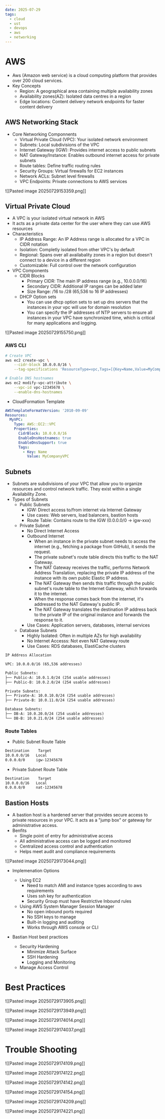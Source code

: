 ```yaml
---
date: 2025-07-29
tags:
  - cloud
  - ust
  - devops
  - aws
  - networking
---
```

# AWS 

- Aws (Amazon web service) is a cloud computing platform that provides over 200 cloud services.
- Key Concepts
	- Region: A geographical area containing multiple availability zones
	- Availability zones(AZ): Isolated data centres in a region 
	- Edge locations: Content delivery network endpoints for faster content delivery 

## AWS Networking Stack 

- Core Networking Componnents
	- Virtual Private Cloud (VPC): Your isolated network environment 
	- Subnets: Local subdivisions of the VPC 
	- Internet Gateway (IGW): Provides internet access to public subnets 
	- NAT Gateway/Instance: Enables outbound internet access for private subnets
	- Route tables: Define traffic routing rules 
	- Security Groups: Virtual firewalls for EC2 instances
	- Network ACLs: Subnet level firewalls 
	- VPC Endpoints: Private connections to AWS services

![[Pasted image 20250729153359.png]]

## Virtual Private Cloud 

- A VPC is your isolated virtual network in AWS 
- It acts as a private data center for the user where they can use AWS resources 
- Characteristics 
	- IP Address Range: An IP Address range is allocated for a VPC in CIDR notation 
	- Isolation: Completly isolated from other VPC's by default 
	- Regional: Spans over all availabality zones in a region but doesn't connect to a device in a different region 
	- Customizable: Full control over the network configuration 
- VPC Components 
	- CIDR Blocks
		- Primary CIDR: The main IP address range (e.g., 10.0.0.0/16)
		- Secondary CIDR: Additional IP ranges can be added later
		- Size Range: /16 to /28 (65,536 to 16 IP addresses)
	- DHCP Option sets
		- You can use dhcp option sets to set up dns servers that the instances in your vpc will use for domain resolution 
		- You can specify the IP addresses of NTP servers to ensure all instances in your VPC have synchronized time, which is critical for many applications and logging.

![[Pasted image 20250729155750.png]]

### AWS CLI 

```bash
# Create VPC
aws ec2 create-vpc \
    --cidr-block 10.0.0.0/16 \
    --tag-specifications 'ResourceType=vpc,Tags=[{Key=Name,Value=MyCompanyVPC}]'

# Enable DNS hostnames
aws ec2 modify-vpc-attribute \
    --vpc-id vpc-12345678 \
    --enable-dns-hostnames
```

- CloudFormation Template 

```yaml
AWSTemplateFormatVersion: '2010-09-09'
Resources:
  MyVPC:
    Type: AWS::EC2::VPC
    Properties:
      CidrBlock: 10.0.0.0/16
      EnableDnsHostnames: true
      EnableDnsSupport: true
      Tags:
        - Key: Name
          Value: MyCompanyVPC
```

## Subnets 

- Subnets are subdivisions of your VPC that allow you to organize resources and control network traffic. They exist within a single Availability Zone.
- Types of Subnets 
	- Public Subnets 
		- IGW: Direct access to/from internet via Internet Gateway
		- Use cases: Web servers, load balancers, bastion hosts
		- Route Table: Contains route to the IGW (0.0.0.0/0 -> igw-xxx)
	- Private Subnet 
		- No Direct Internet Access
		- Outbound Internet 
			-  When an instance in the private subnet needs to access the internet (e.g., fetching a package from GitHub), it sends the request.
			- The private subnet's route table directs this traffic to the NAT Gateway.
			- The NAT Gateway receives the traffic, performs Network Address Translation, replacing the private IP address of the instance with its own public Elastic IP address.
			- The NAT Gateway then sends this traffic through the public subnet's route table to the Internet Gateway, which forwards it to the internet.
			- When the response comes back from the internet, it's addressed to the NAT Gateway's public IP.
			- The NAT Gateway translates the destination IP address back to the private IP of the original instance and forwards the response to it.
		- Use Cases: Application servers, databases, internal services
	- Database Subnets 
		- Highly Isolated: Often in multiple AZs for high availability
		- No Internet Accesss: Not even NAT Gateway route 
		- Use Cases: RDS databases, ElastiCache clusters

```txt
IP Address Allocation

VPC: 10.0.0.0/16 (65,536 addresses)

Public Subnets:
├── Public-A: 10.0.1.0/24 (254 usable addresses)
├── Public-B: 10.0.2.0/24 (254 usable addresses)

Private Subnets:
├── Private-A: 10.0.10.0/24 (254 usable addresses)
├── Private-B: 10.0.11.0/24 (254 usable addresses)

Database Subnets:
├── DB-A: 10.0.20.0/24 (254 usable addresses)
└── DB-B: 10.0.21.0/24 (254 usable addresses)
```

### Route Tables 

- Public Subnet Route Table

```txt
Destination    Target
10.0.0.0/16   Local
0.0.0.0/0     igw-12345678
```

- Private Subnet Route Table

```txt
Destination    Target
10.0.0.0/16   Local
0.0.0.0/0     nat-12345678
```

## Bastion Hosts

- A bastion host is a hardened server that provides secure access to private resources in your VPC. It acts as a "jump box" or gateway for administrative access.
- Benfits 
	- Single point of entry for administrative access
	- All administrative access can be logged and monitored
	- Centralized access control and authentication
	- Helps meet audit and compliance requirements

![[Pasted image 20250729173044.png]]

- Implemenation Options 
	- Using EC2
		- Need to match AMI and instance types according to aws requirements 
		- Uses ssh key for authentication 
		- Security Group must have Restrictive Inbound rules
	- Using AWS System Manager Session Manager 
		- No open inbound ports required
		- No SSH keys to manage
		- Built-in logging and auditing
		- Works through AWS console or CLI

- Bastian Host best practices
	- Security Hardening 
		- Minimize Attack Surface 
		- SSH Hardening 
		- Logging and Monitoring 
	- Manage Access Control 

# Best Practices 

![[Pasted image 20250729173905.png]]

![[Pasted image 20250729173949.png]]

![[Pasted image 20250729174014.png]]

![[Pasted image 20250729174037.png]]

# Trouble Shooting 

![[Pasted image 20250729174109.png]]

![[Pasted image 20250729174122.png]]

![[Pasted image 20250729174142.png]]

![[Pasted image 20250729174154.png]]

![[Pasted image 20250729174209.png]]

![[Pasted image 20250729174221.png]]

